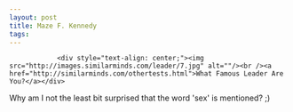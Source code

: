 ```yaml
---
layout: post
title: Maze F. Kennedy
tags:
---
```



                <div style="text-align: center;"><img src="http://images.similarminds.com/leader/7.jpg" alt=""/><br /><a href="http://similarminds.com/othertests.html">What Famous Leader Are You?</a></div>
<p>Why am I not the least bit surprised that the word 'sex' is mentioned? ;)</p>
